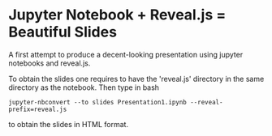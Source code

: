 # Jupyter Notebook + Reveal.js = Beautiful Slides

A first attempt to produce a decent-looking presentation
using jupyter notebooks and reveal.js.

To obtain the slides one requires to have the 'reveal.js'
directory 
in the same directory as the notebook.
Then type in bash
```
jupyter-nbconvert --to slides Presentation1.ipynb --reveal-prefix=reveal.js
```
to obtain the slides in HTML format.
